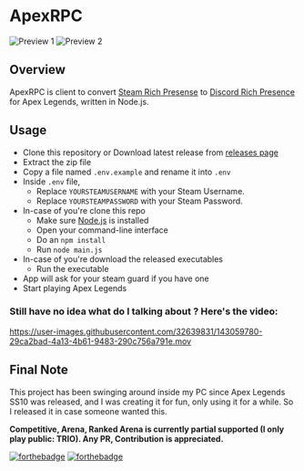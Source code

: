 # ApexRPC
![Preview 1](https://i.imgur.com/bHQMds1.png)
![Preview 2](https://i.imgur.com/r2OD00P.png)

## Overview

ApexRPC is client to convert [Steam Rich Presense](https://partner.steamgames.com/doc/features/enhancedrichpresence) to [Discord Rich Presence](https://discord.com/rich-presence) for Apex Legends, written in Node.js.

## Usage

 - Clone this repository or Download latest release from [releases page](https://github.com/Holfz/ApexRPC/releases)
- Extract the zip file
- Copy a file named `.env.example` and rename it into `.env`
- Inside `.env` file,
   - Replace `YOURSTEAMUSERNAME` with your Steam Username.
   - Replace `YOURSTEAMPASSWORD` with your Steam Password. 
- In-case of you're clone this repo
   - Make sure [Node.js](https://nodejs.org/en/) is installed
   - Open your command-line interface
   - Do an `npm install`
   - Run `node main.js`
- In-case of you're download the released executables
   - Run the executable
- App will ask for your steam guard if you have one
- Start playing Apex Legends

### Still have no idea what do I talking about ? Here's the video:

https://user-images.githubusercontent.com/32639831/143059780-29ca2bad-4a13-4b61-9483-290c756a791e.mov

## Final Note

This project has been swinging around inside my PC since Apex Legends SS10 was released, and I was creating it for fun, only using it for a while. So I released it in case someone wanted this.

**Competitive, Arena, Ranked Arena is currently partial supported (I only play public: TRIO). Any PR, Contribution is appreciated.**

[![forthebadge](https://forthebadge.com/images/badges/built-with-love.svg)](https://forthebadge.com) [![forthebadge](https://forthebadge.com/images/badges/made-with-javascript.svg)](https://forthebadge.com)
